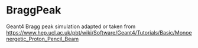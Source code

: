# BraggPeak
Geant4 Bragg peak simulation
adapted or taken from https://www.hep.ucl.ac.uk/pbt/wiki/Software/Geant4/Tutorials/Basic/Monoenergetic_Proton_Pencil_Beam
